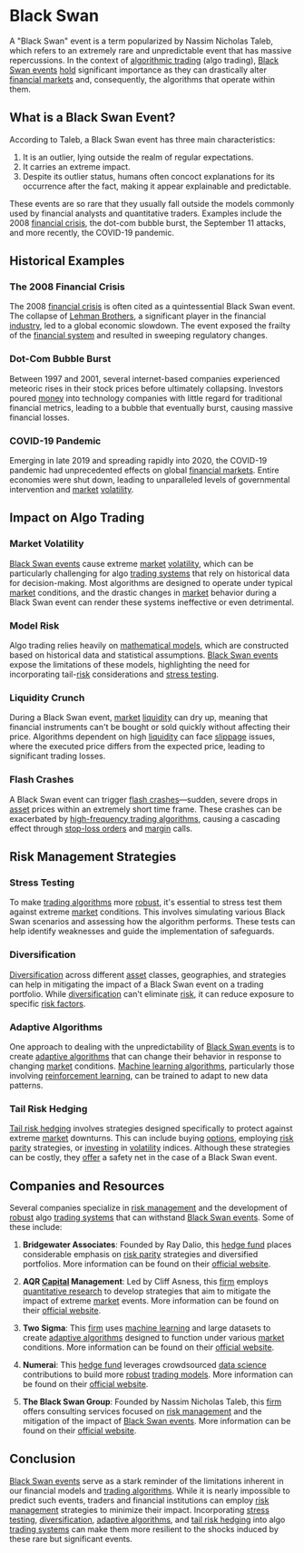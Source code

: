 # Black Swan

A "Black Swan" event is a term popularized by Nassim Nicholas Taleb, which refers to an extremely rare and unpredictable event that has massive repercussions. In the context of [algorithmic trading](../a/accountability.md) (algo trading), [Black Swan events](../b/black_swan_events.md) [hold](../h/hold.md) significant importance as they can drastically alter [financial markets](../f/financial_market.md) and, consequently, the algorithms that operate within them.

## What is a Black Swan Event?

According to Taleb, a Black Swan event has three main characteristics:
1. It is an outlier, lying outside the realm of regular expectations.
2. It carries an extreme impact.
3. Despite its outlier status, humans often concoct explanations for its occurrence after the fact, making it appear explainable and predictable.

These events are so rare that they usually fall outside the models commonly used by financial analysts and quantitative traders. Examples include the 2008 [financial crisis](../f/financial_crisis.md), the dot-com bubble burst, the September 11 attacks, and more recently, the COVID-19 pandemic.

## Historical Examples

### The 2008 Financial Crisis

The 2008 [financial crisis](../f/financial_crisis.md) is often cited as a quintessential Black Swan event. The collapse of [Lehman Brothers](../l/lehman_brothers.md), a significant player in the financial [industry](../i/industry.md), led to a global economic slowdown. The event exposed the frailty of the [financial system](../f/financial_system.md) and resulted in sweeping regulatory changes.

### Dot-Com Bubble Burst

Between 1997 and 2001, several internet-based companies experienced meteoric rises in their stock prices before ultimately collapsing. Investors poured [money](../m/money.md) into technology companies with little regard for traditional financial metrics, leading to a bubble that eventually burst, causing massive financial losses.

### COVID-19 Pandemic

Emerging in late 2019 and spreading rapidly into 2020, the COVID-19 pandemic had unprecedented effects on global [financial markets](../f/financial_market.md). Entire economies were shut down, leading to unparalleled levels of governmental intervention and [market](../m/market.md) [volatility](../v/volatility.md).

## Impact on Algo Trading

### Market Volatility

[Black Swan events](../b/black_swan_events.md) cause extreme [market](../m/market.md) [volatility](../v/volatility.md), which can be particularly challenging for algo [trading systems](../t/trading_systems.md) that rely on historical data for decision-making. Most algorithms are designed to operate under typical [market](../m/market.md) conditions, and the drastic changes in [market](../m/market.md) behavior during a Black Swan event can render these systems ineffective or even detrimental.

### Model Risk

Algo trading relies heavily on [mathematical models](../m/mathematical_models_in_trading.md), which are constructed based on historical data and statistical assumptions. [Black Swan events](../b/black_swan_events.md) expose the limitations of these models, highlighting the need for incorporating tail-[risk](../r/risk.md) considerations and [stress testing](../s/stress_testing.md).

### Liquidity Crunch

During a Black Swan event, [market](../m/market.md) [liquidity](../l/liquidity.md) can dry up, meaning that financial instruments can't be bought or sold quickly without affecting their price. Algorithms dependent on high [liquidity](../l/liquidity.md) can face [slippage](../s/slippage.md) issues, where the executed price differs from the expected price, leading to significant trading losses.

### Flash Crashes

A Black Swan event can trigger [flash crashes](../f/flash_crashes.md)—sudden, severe drops in [asset](../a/asset.md) prices within an extremely short time frame. These crashes can be exacerbated by [high-frequency trading algorithms](../h/high-frequency_trading_algorithms.md), causing a cascading effect through [stop-loss orders](../s/stop-loss_orders.md) and [margin](../m/margin.md) calls.

## Risk Management Strategies

### Stress Testing

To make [trading algorithms](../t/trading_algorithms.md) more [robust](../r/robust.md), it's essential to stress test them against extreme [market](../m/market.md) conditions. This involves simulating various Black Swan scenarios and assessing how the algorithm performs. These tests can help identify weaknesses and guide the implementation of safeguards.

### Diversification

[Diversification](../d/diversification.md) across different [asset](../a/asset.md) classes, geographies, and strategies can help in mitigating the impact of a Black Swan event on a trading portfolio. While [diversification](../d/diversification.md) can't eliminate [risk](../r/risk.md), it can reduce exposure to specific [risk factors](../r/risk_factors_in_trading.md).

### Adaptive Algorithms

One approach to dealing with the unpredictability of [Black Swan events](../b/black_swan_events.md) is to create [adaptive algorithms](../a/adaptive_algorithms.md) that can change their behavior in response to changing [market](../m/market.md) conditions. [Machine learning algorithms](../m/machine_learning_algorithms_in_trading.md), particularly those involving [reinforcement learning](../r/reinforcement_learning.md), can be trained to adapt to new data patterns.

### Tail Risk Hedging

[Tail risk hedging](../t/tail_risk_hedging.md) involves strategies designed specifically to protect against extreme [market](../m/market.md) downturns. This can include buying [options](../o/options.md), employing [risk parity](../r/risk_parity.md) strategies, or [investing](../i/investing.md) in [volatility](../v/volatility.md) indices. Although these strategies can be costly, they [offer](../o/offer.md) a safety net in the case of a Black Swan event.

## Companies and Resources

Several companies specialize in [risk management](../r/risk_management.md) and the development of [robust](../r/robust.md) algo [trading systems](../t/trading_systems.md) that can withstand [Black Swan events](../b/black_swan_events.md). Some of these include:

1. **Bridgewater Associates**: Founded by Ray Dalio, this [hedge fund](../h/hedge_fund.md) places considerable emphasis on [risk parity](../r/risk_parity.md) strategies and diversified portfolios. More information can be found on their [official website](https://www.bridgewater.com/).

2. **AQR [Capital](../c/capital.md) Management**: Led by Cliff Asness, this [firm](../f/firm.md) employs [quantitative research](../q/quantitative_research.md) to develop strategies that aim to mitigate the impact of extreme [market](../m/market.md) events. More information can be found on their [official website](https://www.aqr.com/).

3. **Two Sigma**: This [firm](../f/firm.md) uses [machine learning](../m/machine_learning.md) and large datasets to create [adaptive algorithms](../a/adaptive_algorithms.md) designed to function under various [market](../m/market.md) conditions. More information can be found on their [official website](https://www.twosigma.com/).

4. **Numerai**: This [hedge fund](../h/hedge_fund.md) leverages crowdsourced [data science](../d/data_science_in_trading.md) contributions to build more [robust](../r/robust.md) [trading models](../t/trading_models.md). More information can be found on their [official website](https://numer.ai/).

5. **The Black Swan Group**: Founded by Nassim Nicholas Taleb, this [firm](../f/firm.md) offers consulting services focused on [risk management](../r/risk_management.md) and the mitigation of the impact of [Black Swan events](../b/black_swan_events.md). More information can be found on their [official website](https://www.blackswanrisk.com/).

## Conclusion

[Black Swan events](../b/black_swan_events.md) serve as a stark reminder of the limitations inherent in our financial models and [trading algorithms](../t/trading_algorithms.md). While it is nearly impossible to predict such events, traders and financial institutions can employ [risk management](../r/risk_management.md) strategies to minimize their impact. Incorporating [stress testing](../s/stress_testing.md), [diversification](../d/diversification.md), [adaptive algorithms](../a/adaptive_algorithms.md), and [tail risk hedging](../t/tail_risk_hedging.md) into algo [trading systems](../t/trading_systems.md) can make them more resilient to the shocks induced by these rare but significant events.
